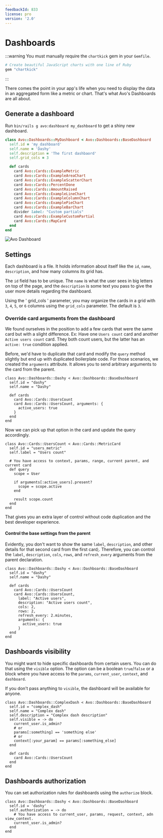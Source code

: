```yaml
---
feedbackId: 833
license: pro
version: '2.0'
---
```


# Dashboards

:::warning
You must manually require the `chartkick` gem in your `Gemfile`.

```ruby
# Create beautiful JavaScript charts with one line of Ruby
gem "chartkick"
```
:::

There comes the point in your app's life when you need to display the data in an aggregated form like a metric or chart. That's what Avo's Dashboards are all about.

## Generate a dashboard

Run `bin/rails g avo:dashboard my_dashboard` to get a shiny new dashboard.

```ruby
class Avo::Dashboards::MyDashboard < Avo::Dashboards::BaseDashboard
  self.id = 'my_dashboard'
  self.name = 'Dashy'
  self.description = 'The first dashbaord'
  self.grid_cols = 3

  def cards
    card Avo::Cards::ExampleMetric
    card Avo::Cards::ExampleAreaChart
    card Avo::Cards::ExampleScatterChart
    card Avo::Cards::PercentDone
    card Avo::Cards::AmountRaised
    card Avo::Cards::ExampleLineChart
    card Avo::Cards::ExampleColumnChart
    card Avo::Cards::ExamplePieChart
    card Avo::Cards::ExampleBarChart
    divider label: "Custom partials"
    card Avo::Cards::ExampleCustomPartial
    card Avo::Cards::MapCard
  end
end
```

<img :src="('/assets/img/dashboards/dashboard.jpg')" alt="Avo Dashboard" class="border mb-4" />

## Settings

Each dashboard is a file. It holds information about itself like the `id`, `name`, `description`, and how many columns its grid has.

The `id` field has to be unique. The `name` is what the user sees in big letters on top of the page, and the `description` is some text you pass to give the user more details regarding the dashboard.

Using the ' grid_cols ' parameter, you may organize the cards in a grid with `3`, `4`, `5`, or `6` columns using the `grid_cols` parameter. The default is `3`.

### Override card arguments from the dashboard

We found ourselves in the position to add a few cards that were the same card but with a slight difference. Ex: Have one `Users count` card and another `Active users count` card. They both count users, but the latter has an `active: true` condition applied.

Before, we'd have to duplicate that card and modify the `query` method slightly but end up with duplicated boilerplate code.
For those scenarios, we created the `arguments` attribute. It allows you to send arbitrary arguments to the card from the parent.

```ruby{7-9}
class Avo::Dashboards::Dashy < Avo::Dashboards::BaseDashboard
  self.id = "dashy"
  self.name = "Dashy"

  def cards
    card Avo::Cards::UsersCount
    card Avo::Cards::UsersCount, arguments: {
      active_users: true
    }
  end
end
```

Now we can pick up that option in the card and update the query accordingly.

```ruby{9-11}
class Avo::Cards::UsersCount < Avo::Cards::MetricCard
  self.id = "users_metric"
  self.label = "Users count"

  # You have access to context, params, range, current parent, and current card
  def query
    scope = User

    if arguments[:active_users].present?
      scope = scope.active
    end

    result scope.count
  end
end
```

That gives you an extra layer of control without code duplication and the best developer experience.

#### Control the base settings from the parent

Evidently, you don't want to show the same `label`, `description`, and other details for that second card from the first card;. Therefore, you can control the `label`, `description`, `cols`, `rows`, and `refresh_every` arguments from the parent declaration.

```ruby{8-12}
class Avo::Dashboards::Dashy < Avo::Dashboards::BaseDashboard
  self.id = "dashy"
  self.name = "Dashy"

  def cards
    card Avo::Cards::UsersCount
    card Avo::Cards::UsersCount,
      label: "Active users",
      description: "Active users count",
      cols: 2,
      rows: 2,
      refresh_every: 2.minutes,
      arguments: {
        active_users: true
      }
  end
end
```

## Dashboards visibility

You might want to hide specific dashboards from certain users. You can do that using the `visible` option. The option can be a boolean `true`/`false` or a block where you have access to the `params`, `current_user`, `context`, and `dashboard`.

If you don't pass anything to `visible`, the dashboard will be available for anyone.

```ruby{5-11}
class Avo::Dashboards::ComplexDash < Avo::Dashboards::BaseDashboard
  self.id = "complex_dash"
  self.name = "Complex dash"
  self.description = "Complex dash description"
  self.visible = -> do
    current_user.is_admin?
    # or
    params[:something] == 'something else'
    # or
    context[:your_param] == params[:something_else]
  end

  def cards
    card Avo::Cards::UsersCount
  end
end
```

## Dashboards authorization

<VersionReq version="2.22" />

You can set authorization rules for dashboards using the `authorize` block.

```ruby{3-6}
class Avo::Dashboards::Dashy < Avo::Dashboards::BaseDashboard
  self.id = 'dashy'
  self.authorization = -> do
    # You have access to current_user, params, request, context, adn view_context.
    current_user.is_admin?
  end
end
```
